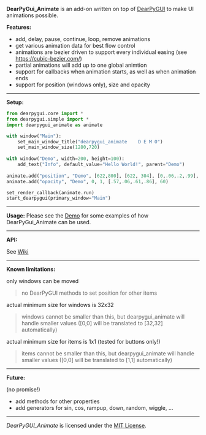 **DearPyGui_Animate** is an add-on written on top of [DearPyGUI](https://github.com/hoffstadt/DearPyGui) to make UI animations possible.

**Features:**
* add, delay, pause, continue, loop, remove animations
* get various animation data for best flow control
* animations are bezier driven to support every individual easing (see https://cubic-bezier.com/)
* partial animations will add up to one global animtion
* support for callbacks when animation starts, as well as when animation ends
* support for position (windows only), size and opacity

---


**Setup:**

```python
from dearpygui.core import *
from dearpygui.simple import *
import dearpygui_animate as animate

with window("Main"):
	set_main_window_title("dearpygui_animate    D E M O")
	set_main_window_size(1280,720)
  
with window("Demo", width=200, height=100):
	add_text("Info", default_value="Hello World!", parent="Demo")
  
animate.add("position", "Demo", [622,800], [622, 304], [0,.06,.2,.99], 60)
animate.add("opacity", "Demo", 0, 1, [.57,.06,.61,.86], 60)

set_render_callback(animate.run)
start_dearpygui(primary_window="Main")

``` 

---

**Usage:**
Please see the [Demo](https://github.com/mrtnRitter/DearPyGui_Animate/blob/main/DearPyGui_Animate/dearpygui_animate_demo.py) for some examples of how DearPyGui_Animate can be used.

---

**API:**

See [Wiki](https://github.com/mrtnRitter/DearPyGui_Animate/wiki)

---

**Known limitations:**

only windows can be moved
> no DearPyGUI methods to set position for other items

actual minimum size for windows is 32x32
> windows cannot be smaller than this, but dearpygui_animate will handle smaller values ([0,0] will be translated to [32,32] automatically)

actual minimum size for items is 1x1 (tested for buttons only!)
> items cannot be smaller than this, but dearpygui_animate will handle smaller values ([0,0] will be translated to [1,1] automatically)

---

**Future:**

(no promise!)

* add methods for other properties
* add generators for sin, cos, rampup, down, random, wiggle, ...

---

*DearPyGUI_Animate* is licensed under the [MIT License](https://github.com/hoffstadt/DearPyGui/blob/master/LICENSE).
